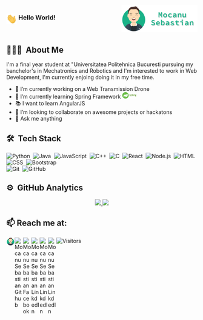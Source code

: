 <img src="https://github.com/brittleru/brittleru/blob/main/logo.png" width="200px" align="right">
  
          
### &nbsp;Hello World!<img src="https://github.com/brittleru/brittleru/blob/main/Hi.gif" width="28px" align="left">

<br>

## 👨🏻‍💻 &nbsp;About Me
I'm a final year student at "Universitatea Politehnica Bucuresti pursuing my banchelor's in Mechatronics and Robotics and I'm interested to work in Web Development, I'm currently enjoing doing it in my free time. 

- 🔭 I’m currently working on a Web Transmission Drone
- 🌱 I’m currently learning Spring Framework 
<code><a href="https://spring.io/" target="_blank"><img height="17px" src="https://github.com/brittleru/brittleru/blob/main/spring.png"></a></code>
- :books: I want to learn AngularJS
- 👯 I’m looking to collaborate on awesome projects or hackatons
- 💬 Ask me anything


## 🛠 &nbsp;Tech Stack

![Python](https://img.shields.io/badge/-Python-333333?style=flat&logo=python)&nbsp;
![Java](https://img.shields.io/badge/-Java-333333?style=flat&logo=Java&logoColor=FFA518)&nbsp;
![JavaScript](https://img.shields.io/badge/-JavaScript-333333?style=flat&logo=javascript)&nbsp;
![C++](https://img.shields.io/badge/-C++-333333?style=flat&logo=C%2B%2B&logoColor=00599C)&nbsp;
![C](https://img.shields.io/badge/-C-333333?style=flat&logo=C&logoColor=A8B9CC)&nbsp;
![React](https://img.shields.io/badge/-React-333333?style=flat&logo=react)&nbsp;
![Node.js](https://img.shields.io/badge/-Node.js-333333?style=flat&logo=node.js)&nbsp;
![HTML](https://img.shields.io/badge/-HTML-333333?style=flat&logo=HTML5)&nbsp;
![CSS](https://img.shields.io/badge/-CSS-333333?style=flat&logo=CSS3&logoColor=1572B6)&nbsp;
![Bootstrap](https://img.shields.io/badge/-Bootstrap-333333?style=flat&logo=bootstrap&logoColor=563D7C)\
![Git](https://img.shields.io/badge/-Git-333333?style=flat&logo=git)&nbsp;
![GitHub](https://img.shields.io/badge/-GitHub-333333?style=flat&logo=github)&nbsp;

## ⚙️ &nbsp;GitHub Analytics

<p align="center">
<a href="https://github.com/brittleru">
  <img height="180em" src="https://github-readme-stats-eight-theta.vercel.app/api?username=brittleru&show_icons=true&theme=react&include_all_commits=true&count_private=true" />
  <img height="180em" src="https://github-readme-stats-eight-theta.vercel.app/api/top-langs/?username=brittleru&layout=compact&langs_count=8&theme=react" />
</a>
</p>


## 📫 Reach me at:
<a href="https://brittleru.github.io/sebastianmocanu/" target="_blank">
  <img align="left" alt="Mocanu Sebastian Personal Site" width="22px" src="https://github.com/brittleru/brittleru/blob/main/avatar.png" />
</a>
<a href="https://github.com/brittleru" target="_blank">
  <img align="left" alt="Mocanu Sebastian Github" width="22px" src="https://cdn.jsdelivr.net/npm/simple-icons@v3/icons/github.svg" />
</a>
<a href="https://www.facebook.com/SSeby14/" target="_blank">
  <img align="left" alt="Mocanu Sebastian Facebook" width="22px" src="https://cdn.jsdelivr.net/npm/simple-icons@v3/icons/facebook.svg" />
</a>
<a href="https://www.linkedin.com/in/mocanu-sebastian-b76a61184/" target="_blank">
  <img align="left" alt="Mocanu Sebastian LinkdedIn" width="22px" src="https://cdn.jsdelivr.net/npm/simple-icons@v3/icons/linkedin.svg" />
</a>
<a href="https://www.freecodecamp.org/brittle" target="_blank">
  <img align="left" alt="Mocanu Sebastian LinkdedIn" width="22px" src="https://cdn.jsdelivr.net/npm/simple-icons@v3/icons/freecodecamp.svg" />
</a>
<a href="mailto:smocanu10@yahoo.com" subject="feedback" target="_blank">
  <img align="left" alt="Mocanu Sebastian LinkdedIn" width="22px" src="https://cdn.jsdelivr.net/npm/simple-icons@v3/icons/yahoo.svg" />
</a>

![Visitors](https://komarev.com/ghpvc/?username=brittleru&color=brightgreen&style=plastic&label=Visitors)

<br />
